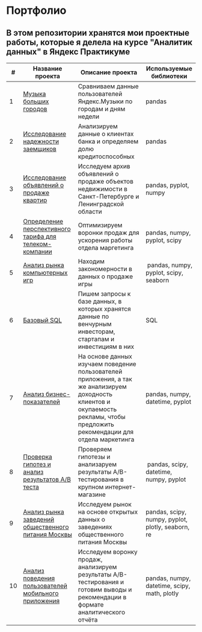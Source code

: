 # Портфолио

## В этом репозитории хранятся мои проектные работы, которые я делела на курсе "Аналитик данных" в Яндекс Практикуме

| #| Название проекта              | Описание проекта           | Используемые библиотеки                     |
|-| -------------------- | --------------------- |---------------------------|
|1 | [Музыка больших городов](https://github.com/hgyggnmkd/Portfolio/tree/main/01.%20Basic%20Python) | Сравниваем данные пользователей Яндекс.Музыки по городам и дням недели | pandas |
|2 | [Исследование надежности заемщиков](https://github.com/pancyrev/yandex_practicum_data_analysis_projects/blob/main/02.%20Data%20Preprocessing/) | Анализируем данные о клиентах банка и определяем долю кредитоспособных | pandas |
|3 | [Исследование объявлений о продаже квартир](https://github.com/pancyrev/yandex_practicum_data_analysis_projects/blob/main/03.%20Research%20Data%20Analysis/) | Исследуем архив объявлений о продаже объектов недвижимости в Санкт-Петербурге и Ленинградской области | pandas, pyplot, numpy |
|4 | [Определение перспективного тарифа для телеком-компании](https://github.com/pancyrev/yandex_practicum_data_analysis_projects/blob/main/04.%20Statistical%20data%20analysis/) |Оптимизируем воронки продаж для ускорения работы отдела маргетинга | pandas, numpy, pyplot, scipy |
|5 | [Анализ рынка компьютерных игр](https://github.com/pancyrev/yandex_practicum_data_analysis_projects/blob/main/05.%20Main%20Project%20-%201/)  |Находим закономерности в данных о продаже игры |  pandas, numpy, pyplot, scipy, seaborn |
|6 | [Базовый SQL](https://github.com/pancyrev/yandex_practicum_data_analysis_projects/blob/main/06.%20Basic%20SQL/)  |Пишем запросы к базе данных, в которых хранятся данные по венчурным инвесторам, стартапам и инвестициям в них | SQL |
|7 | [Анализ бизнес-показателей](https://github.com/pancyrev/yandex_practicum_data_analysis_projects/blob/main/07.%20Business%20Metrics%20Analysis/)  |На основе данных изучаем поведение пользователей приложения, а так же анализируем доходность клиентов и окупаемость рекламы, чтобы предложить рекомендации для отдела маркетинга |  pandas, numpy, datetime, pyplot |
|8 | [Проверка гипотез и анализ результатов А/В теста](https://github.com/pancyrev/yandex_practicum_data_analysis_projects/blob/main/08.%20Business%20Decisions/)  | Проверяем гипотезы и анализаруем результаты A/B-тестирования в крупном интернет-магазине |  pandas, scipy, datetime, numpy, pyplot |
|9 | [Анализ рынка заведений общественного питания Москвы](https://github.com/pancyrev/yandex_practicum_data_analysis_projects/blob/main/09.%20Tell%20The%20Story%20With%20Data/)  |Исследуем рынок на основе открытых данных о заведениях общественного питания Москвы | pandas, scipy, numpy, pyplot, plotly, seaborn, re |
|10 | [Анализ поведения пользователей мобильного приложения](https://github.com/pancyrev/yandex_practicum_data_analysis_projects/blob/main/10.%20Main%20Project%20-%202/)  |Исследуем воронку продаж, анализируем результаты A/B-тестирования и готовим выводы и рекомендации в формате аналитического отчёта | pandas, numpy, datetime, scipy, math, plotly |
